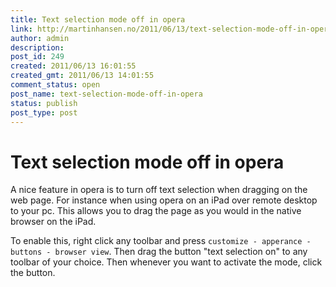 ```yaml
---
title: Text selection mode off in opera
link: http://martinhansen.no/2011/06/13/text-selection-mode-off-in-opera/
author: admin
description: 
post_id: 249
created: 2011/06/13 16:01:55
created_gmt: 2011/06/13 14:01:55
comment_status: open
post_name: text-selection-mode-off-in-opera
status: publish
post_type: post
---
```


# Text selection mode off in opera

A nice feature in opera is to turn off text selection when dragging on the web page. For instance when using opera on an iPad over remote desktop to your pc. This allows you to drag the page as you would in the native browser on the iPad. 

To enable this, right click any toolbar and press `customize - apperance - buttons - browser view`. Then drag the button "text selection on" to any toolbar of your choice. Then whenever you want to activate the mode, click the button.
